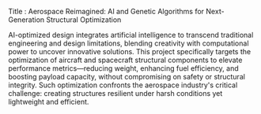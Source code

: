Title : Aerospace Reimagined: AI and Genetic Algorithms for Next-Generation Structural Optimization

AI-optimized design integrates artificial intelligence to transcend traditional engineering and design limitations, blending creativity with computational power to uncover innovative solutions. This project specifically targets the optimization of aircraft and spacecraft structural components to elevate performance metrics—reducing weight, enhancing fuel efficiency, and boosting payload capacity, without compromising on safety or structural integrity. Such optimization confronts the aerospace industry's critical challenge: creating structures resilient under harsh conditions yet lightweight and efficient. 
